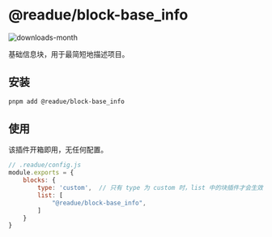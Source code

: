 # @readue/block-base_info

![downloads-month](https://img.shields.io/npm/dm/@readue/block-base_info)

基础信息块，用于最简短地描述项目。

## 安装

```bash
pnpm add @readue/block-base_info
```

## 使用

该插件开箱即用，无任何配置。

```js
// .readue/config.js
module.exports = {
	blocks: {
		type: 'custom',  // 只有 type 为 custom 时，list 中的块插件才会生效
		list: [
			"@readue/block-base_info",
		]
	}
}
```
